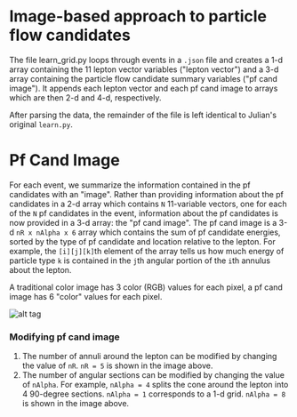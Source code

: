 # Image-based approach to particle flow candidates

The file learn_grid.py loops through events in a `.json` file and creates a 1-d array containing the 11 lepton vector variables ("lepton vector") and a 3-d array containing the particle flow candidate summary variables ("pf cand image"). It appends each lepton vector and each pf cand image to arrays which are then 2-d and 4-d, respectively.

After parsing the data, the remainder of the file is left identical to Julian's original `learn.py`.

# Pf Cand Image
For each event, we summarize the information contained in the pf candidates with an "image". Rather than providing information about the pf candidates in a 2-d array which contains `N` 11-variable vectors, one for each of the `N` pf candidates in the event, information about the pf candidates is now provided in a 3-d array: the "pf cand image". The pf cand image is a 3-d `nR x nAlpha x 6` array which contains the sum of pf candidate energies, sorted by the type of pf candidate and location relative to the lepton. For example, the `[i][j][k]`th element of the array tells us how much energy of particle type `k` is contained in the `j`th angular portion of the `i`th annulus about the lepton.

A traditional color image has 3 color (RGB) values for each pixel, a pf cand image has 6 "color" values for each pixel.

![alt tag](http://uaf-10.t2.ucsd.edu/~sjmay/MLP/pfCandImage.png)

### Modifying pf cand image
1. The number of annuli around the lepton can be modified by changing the value of `nR`. `nR = 5` is shown in the image above.
2. The number of angular sections can be modified by changing the value of `nAlpha`. For example, `nAlpha = 4` splits the cone around the lepton into 4 90-degree sections. `nAlpha = 1` corresponds to a 1-d grid. `nAlpha = 8` is shown in the image above. 
